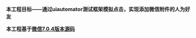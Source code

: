 **本工程目标——通过uiautomator测试框架模拟点击，实现添加微信附件的人为好友**

**本工程基于[微信7.0.4版本源码](../../docs/weixin_7.0.4_source)**